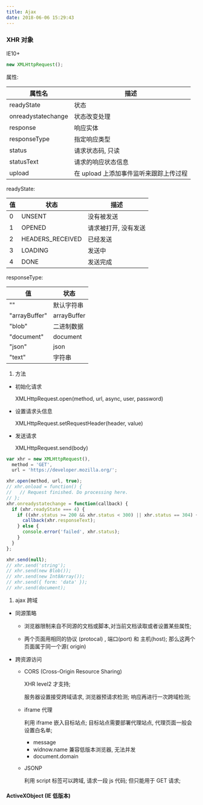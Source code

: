 ```yaml
---
title: Ajax
date: 2018-06-06 15:29:43
---
```


### XHR 对象

IE10+

```js
new XMLHttpRequest();
```

属性:

| 属性名             | 描述                                   |
| ------------------ | -------------------------------------- |
| readyState         | 状态                                   |
| onreadystatechange | 状态改变处理                           |
| response           | 响应实体                               |
| responseType       | 指定响应类型                           |
| status             | 请求状态码, 只读                       |
| statusText         | 请求的响应状态信息                     |
| upload             | 在 upload 上添加事件监听来跟踪上传过程 |

readyState:

| 值  | 状态             | 描述                 |
| --- | ---------------- | -------------------- |
| 0   | UNSENT           | 没有被发送           |
| 1   | OPENED           | 请求被打开, 没有发送 |
| 2   | HEADERS_RECEIVED | 已经发送             |
| 3   | LOADING          | 发送中               |
| 4   | DONE             | 发送完成             |

responseType:

| 值            | 状态        |
| ------------- | ----------- |
| ""            | 默认字符串  |
| "arrayBuffer" | arrayBuffer |
| "blob"        | 二进制数据  |
| "document"    | document    |
| "json"        | json        |
| "text"        | 字符串      |

1.  方法

- 初始化请求

  XMLHttpRequest.open(method, url, async, user, password)

- 设置请求头信息

  XMLHttpRequest.setRequestHeader(header, value)

- 发送请求

  XMLHttpRequest.send(body)

```js
var xhr = new XMLHttpRequest(),
  method = 'GET',
  url = 'https://developer.mozilla.org/';

xhr.open(method, url, true);
// xhr.onload = function() {
//   // Request finished. Do processing here.
// };
xhr.onreadystatechange = function(callback) {
  if (xhr.readyState === 4) {
    if ((xhr.status >= 200 && xhr.status < 300) || xhr.status == 304) {
      callback(xhr.responseText);
    } else {
      console.error('failed', xhr.status);
    }
  }
};

xhr.send(null);
// xhr.send('string');
// xhr.send(new Blob());
// xhr.send(new Int8Array());
// xhr.send({ form: 'data' });
// xhr.send(document);
```

1.  ajax 跨域

- 同源策略

  - 浏览器限制来自不同源的文档或脚本,对当前文档读取或者设置某些属性;

  - 两个页面用相同的协议 (protocal) , 端口(port) 和 主机(host); 那么这两个页面属于同一个源( origin)

- 跨资源访问

  - CORS (Cross-Origin Resource Sharing)

    XHR level2 才支持;

    服务器设置接受跨域请求, 浏览器预请求检测; 响应再进行一次跨域检测;

  - iframe 代理

    利用 iframe 嵌入目标站点; 目标站点需要部署代理站点, 代理页面一般会设置白名单;

    - message
    - widnow.name 兼容低版本浏览器, 无法并发
    - document.domain

  - JSONP

    利用 script 标签可以跨域, 请求一段 js 代码;
    但只能用于 GET 请求;

#### ActiveXObject (IE 低版本)
